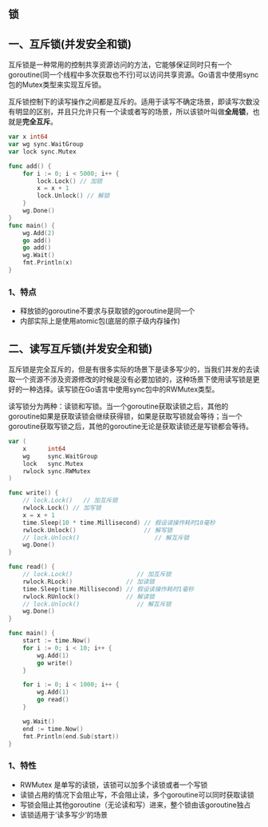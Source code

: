 ## 锁
## 一、互斥锁(并发安全和锁)
互斥锁是一种常用的控制共享资源访问的方法，它能够保证同时只有一个goroutine(同一个线程中多次获取也不行)可以访问共享资源。Go语言中使用sync包的Mutex类型来实现互斥锁。 

互斥锁控制下的读写操作之间都是互斥的。适用于读写不确定场景，即读写次数没有明显的区别，并且只允许只有一个读或者写的场景，所以该锁叶叫做**全局锁**，也就是**完全互斥**。

```go
var x int64
var wg sync.WaitGroup
var lock sync.Mutex

func add() {
    for i := 0; i < 5000; i++ {
        lock.Lock() // 加锁
        x = x + 1
        lock.Unlock() // 解锁
    }
    wg.Done()
}
func main() {
    wg.Add(2)
    go add()
    go add()
    wg.Wait()
    fmt.Println(x)
}
```

### 1、特点
* 释放锁的goroutine不要求与获取锁的goroutine是同一个
* 内部实际上是使用atomic包(底层的原子级内存操作)

## 二、读写互斥锁(并发安全和锁)
互斥锁是完全互斥的，但是有很多实际的场景下是读多写少的，当我们并发的去读取一个资源不涉及资源修改的时候是没有必要加锁的，这种场景下使用读写锁是更好的一种选择。读写锁在Go语言中使用sync包中的RWMutex类型。

读写锁分为两种：读锁和写锁。当一个goroutine获取读锁之后，其他的goroutine如果是获取读锁会继续获得锁，如果是获取写锁就会等待；当一个goroutine获取写锁之后，其他的goroutine无论是获取读锁还是写锁都会等待。

```go
var (
    x      int64
    wg     sync.WaitGroup
    lock   sync.Mutex
    rwlock sync.RWMutex
)

func write() {
    // lock.Lock()   // 加互斥锁
    rwlock.Lock() // 加写锁
    x = x + 1
    time.Sleep(10 * time.Millisecond) // 假设读操作耗时10毫秒
    rwlock.Unlock()                   // 解写锁
    // lock.Unlock()                     // 解互斥锁
    wg.Done()
}

func read() {
    // lock.Lock()                  // 加互斥锁
    rwlock.RLock()               // 加读锁
    time.Sleep(time.Millisecond) // 假设读操作耗时1毫秒
    rwlock.RUnlock()             // 解读锁
    // lock.Unlock()                // 解互斥锁
    wg.Done()
}

func main() {
    start := time.Now()
    for i := 0; i < 10; i++ {
        wg.Add(1)
        go write()
    }

    for i := 0; i < 1000; i++ {
        wg.Add(1)
        go read()
    }

    wg.Wait()
    end := time.Now()
    fmt.Println(end.Sub(start))
}
```

### 1、特性
* RWMutex 是单写的读锁，该锁可以加多个读锁或者一个写锁
* 读锁占用的情况下会阻止写，不会阻止读，多个goroutine可以同时获取读锁
* 写锁会阻止其他goroutine（无论读和写）进来，整个锁由该goroutine独占
* 该锁适用于’读多写少‘的场景